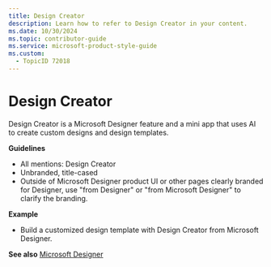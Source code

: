 ```yaml
---
title: Design Creator
description: Learn how to refer to Design Creator in your content.
ms.date: 10/30/2024
ms.topic: contributor-guide
ms.service: microsoft-product-style-guide
ms.custom:
  - TopicID 72018
---
```



# Design Creator

Design Creator is a Microsoft Designer feature and a mini app that uses AI to create custom designs and design templates.

**Guidelines**

- All mentions: Design Creator 
- Unbranded, title-cased
- Outside of Microsoft Designer product UI or other pages clearly branded for Designer, use "from Designer" or "from Microsoft Designer" to clarify the branding.

**Example**

- Build a customized design template with Design Creator from Microsoft Designer.

**See also** [Microsoft Designer](~\a_z_names_terms\m\microsoft-designer.md)

